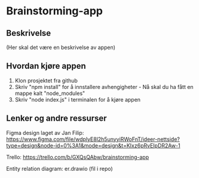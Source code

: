 # Brainstorming-app

## Beskrivelse
(Her skal det være en beskrivelse av appen)

## Hvordan kjøre appen
1. Klon prosjektet fra github
2. Skriv "npm install" for å innstallere avhengigheter - Nå skal du ha fått en mappe kalt "node_modules"
3. Skriv "node index.js" i terminalen for å kjøre appen

## Lenker og andre ressurser
Figma design laget av Jan Filip: https://www.figma.com/file/wdplyE8l2h5unyyiRWoFnT/ideer-nettside?type=design&node-id=0%3A1&mode=design&t=KIxz6pRvEIpDR2Aw-1

Trello: https://trello.com/b/GXQsQAbw/brainstorming-app 

Entity relation diagram: er.drawio (fil i repo)